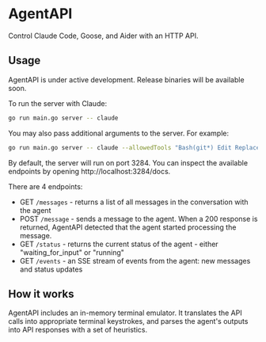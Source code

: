 # AgentAPI

Control Claude Code, Goose, and Aider with an HTTP API.

## Usage

AgentAPI is under active development. Release binaries will be available soon.

To run the server with Claude:

```bash
go run main.go server -- claude
```

You may also pass additional arguments to the server. For example:

```bash
go run main.go server -- claude --allowedTools "Bash(git*) Edit Replace"
```

By default, the server will run on port 3284. You can inspect the available endpoints by opening http://localhost:3284/docs.

There are 4 endpoints:

- GET `/messages` - returns a list of all messages in the conversation with the agent
- POST `/message` - sends a message to the agent. When a 200 response is returned, AgentAPI detected that the agent started processing the message.
- GET `/status` - returns the current status of the agent - either "waiting_for_input" or "running"
- GET `/events` - an SSE stream of events from the agent: new messages and status updates

## How it works

AgentAPI includes an in-memory terminal emulator. It translates the API calls into appropriate terminal keystrokes, and parses the agent's outputs into API responses with a set of heuristics.
